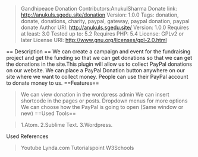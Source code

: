 >Gandhipeace Donation
>Contributors:AnukulSharma
>Donate link: http://anukuls.sgedu.site/donation 
>Version: 1.0.0
>Tags: donation, donate, donations, charity, paypal, gateway, paypal donation, paypal donate Author URI: http://anukuls.sgedu.site/ Version: 1.0.0 Requires at least: 3.0 Tested up to: 5.2 Requires PHP: 5.4 License: GPLv2 or later License URI: http://www.gnu.org/licenses/gpl-2.0.html

== Description ==
We can create a campaign and event for the fundraising project and get the funding so that we can get donations so that we can get the donations in the site.This plugin will allow us to collect PayPal donations on our website. We can place a PayPal Donation button anywhere on our site where we want to collect money. People can use their PayPal account to donate money to us.
==Features==
>We can view donation in the wordpress admin
>We can insert shortcode in the pages or posts.
>Dropdown menus for more options 
>We can choose how the PayPal is going to open (Same window or new)
==Used Tools==

>1.Atom. 
>2.Sublime Text.
>3.Wordpress.


Used References
>Youtube
>Lynda.com
>Tutorialspoint
>W3Schools
